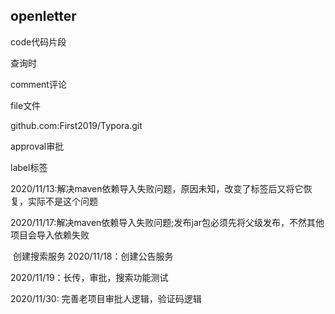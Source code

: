 ## openletter

code代码片段

查询时

comment评论

file文件

github.com:First2019/Typora.git

approval审批

label标签

2020/11/13:解决maven依赖导入失败问题，原因未知，改变了<bilder>标签后又将它恢复，实际不是这个问题

2020/11/17:解决maven依赖导入失败问题;发布jar包必须先将父级发布，不然其他项目会导入依赖失败

​					创建搜索服务
2020/11/18：创建公告服务

2020/11/19：长传，审批，搜索功能测试

2020/11/30: 完善老项目审批人逻辑，验证码逻辑